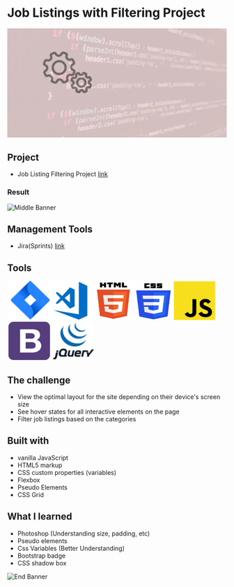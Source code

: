 # Job Listings with Filtering Project

![Begin Banner](Documentation/Under_Development.gif)
## Project
* Job Listing Filtering Project [link](https://github.com/pittyh6/job_listing_filtering/tree/master/static_job_listings)

### Result
![Middle Banner](Documentation/.gif)

## Management Tools
* Jira(Sprints) [link](https://github.com/pittyh6/job_listing_filtering/tree/master/Sprint%204)

## Tools
<img src= Documentation/jira.png  height="90" width="100" ><img src= Documentation/vscode.png  height="90" width="100"><img src= Documentation/html.png  height="90" width="90"><img src= Documentation/css.png  height="90" width="90"><img src= Documentation/js.png  height="90" width="100"><img src= Documentation/bootstrap.png  height="90" width="100"><img src= Documentation/jquery.png  height="90" width="100">

## The challenge
* View the optimal layout for the site depending on their device's screen size
* See hover states for all interactive elements on the page
* Filter job listings based on the categories

## Built with
* vanilla JavaScript
* HTML5 markup
* CSS custom properties (variables)
* Flexbox
* Pseudo Elements
* CSS Grid

## What I learned
* Photoshop (Understanding size, padding, etc)
* Pseudo elements
* Css Variables (Better Understanding)
* Bootstrap badge 
* CSS shadow box



![End Banner](Documentation/botton-1200x350.gif)